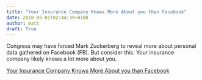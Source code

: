 ```yaml
---
title: "Your Insurance Company Knows More About you than Facebook"
date: 2018-05-01T02:44:39+0100
author: matt
draft: True
---
```

Congress may have forced Mark Zuckerberg to reveal more about personal data gathered on Facebook (FB). But consider this: Your insurance company likely knows a lot more about you. 

[ Your Insurance Company Knows More About you than Facebook ]( https://www.cbsnews.com/news/your-insurance-company-knows-more-about-you-than-facebook/ )
